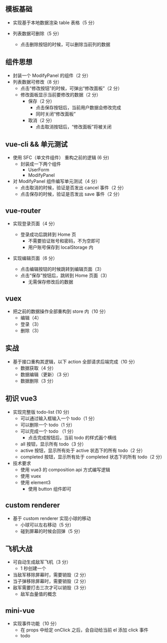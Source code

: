 ## 模板基础

- 实现基于本地数据渲染 table 表格（5 分）

- 列表数据可删除（5 分）

  - 点击删除按钮的时候，可以删除当前列的数据

## 组件思想

- 封装一个 ModifyPanel 的组件（2 分）
- 列表数据可修改（8 分）
  - 点击“修改按钮”的时候，可弹出“修改面板”（2 分）
  - 修改面板显示当前要修改的数据（2 分）
    - 保存（2 分）
      - 点击保存按钮后，当前用户数据会修改完成
      - 同时关闭“修改面板”
    - 取消（2 分）
      - 点击取消按钮后，“修改面板”将被关闭

## vue-cli && 单元测试

- 使用 SFC（单文件组件） 重构之前的逻辑 (6 分)
  - 封装成一下两个组件
    - UserForm
    - ModifyPanel
- 对 ModifyPanel 组件编写单元测试（4 分）
  - 点击取消的时候，验证是否发出 cancel 事件（2 分）
  - 点击保存的时候，验证是否发出 save 事件（2 分）

## vue-router

- 实现登录页面（4 分）

  - 登录成功后跳转到 Home 页
    - 不需要验证账号和密码，不为空即可
    - 用户账号保存到 localStorage 内

- 实现编辑页面（6 分）

  - 点击编辑按钮的时候跳转到编辑页面（3）
  - 点击“保存”按钮后，跳转到 Home 页面（3）
    - 无需保存修改后的数据

## vuex

- 把之前的数据操作全部重构到 store 内（10 分）
  - 编辑（4）
  - 登录（3）
  - 删除（3）

## 实战

- 基于接口重构其逻辑，以下 action 全部请求后端完成（10 分）
  - 数据获取（4 分）
  - 数据编辑（更新）（3 分）
  - 数据删除（3 分）

## 初识 vue3

- 实现完整版 todo-list (10 分)
  - 可以通过输入框输入一个 todo（1 分）
  - 可以删除一个 todo（1 分）
  - 可以完成一个 todo （1 分）
    - 点击完成按钮后，当前 todo 的样式画个横线
  - all 按钮，显示所有 todo（3 分）
  - active 按钮，显示所有处于 active 状态下的所有 todo（2 分）
  - completed 按钮，显示所有处于 completed 状态下的所有 todo（2 分）
- 技术要求
  - 使用 vue3 的 composition api 方式编写逻辑
  - 使用 vuex
  - 使用 element3
    - 使用 button 组件即可

## custom renderer

- 基于 custom renderer 实现小球的移动
  - 小球可以左右移动（5 分）
  - 碰到屏幕的时候会回弹（5 分）

## 飞机大战

- 可自动生成敌军飞机（3 分）
  - 1 秒创建一个
- 当敌军移除屏幕时，需要销毁（2 分）
- 当子弹移除屏幕时，需要销毁（2 分）
- 敌军需要打击三次才可以销毁（3 分）
  - 敌军血量值的概念

## mini-vue

- 实现事件功能（10 分）
  - 在 props 中给定 onClick 之后，会自动给当前 el 添加 click 事件
  - todo
